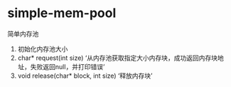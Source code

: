 # simple-mem-pool
简单内存池

1. 初始化内存池大小
2. char* request(int size) ‘从内存池获取指定大小内存块，成功返回内存块地址，失败返回null，并打印错误’
3. void release(char* block, int size) ‘释放内存块’
